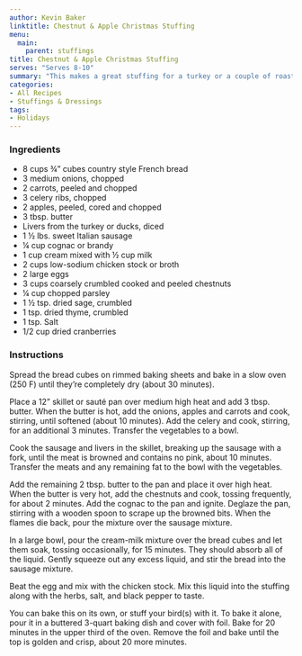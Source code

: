 ```yaml
---
author: Kevin Baker
linktitle: Chestnut & Apple Christmas Stuffing
menu:
  main:
    parent: stuffings
title: Chestnut & Apple Christmas Stuffing
serves: "Serves 8-10"
summary: "This makes a great stuffing for a turkey or a couple of roasted ducks or chickens."
categories:
- All Recipes
- Stuffings & Dressings
tags:
- Holidays
---
```

### Ingredients

<div class="ingredient-list">

* 8 cups ¾” cubes country style French bread  
* 3 medium onions, chopped  
* 2 carrots, peeled and chopped  
* 3 celery ribs, chopped  
* 2 apples, peeled, cored and chopped  
* 3 tbsp. butter  
* Livers from the turkey or ducks, diced  
* 1 ½ lbs. sweet Italian sausage  
* ¼ cup cognac or brandy  
* 1 cup cream mixed with ½ cup milk  
* 2 cups low-sodium chicken stock or broth  
* 2 large eggs  
* 3 cups coarsely crumbled cooked and peeled chestnuts  
* ¼ cup chopped parsley  
* 1 ½ tsp. dried sage, crumbled  
* 1 tsp. dried thyme, crumbled  
* 1 tsp. Salt  
* 1/2 cup dried cranberries  

</div>

### Instructions
Spread the bread cubes on rimmed baking sheets and bake in a slow oven (250 F) until they’re completely dry (about 30 minutes).

Place a 12” skillet or sauté pan over medium high heat and add 3 tbsp. butter. When the butter is hot, add the onions, apples and carrots and cook, stirring, until softened (about 10 minutes). Add the celery and cook, stirring, for an additional 3 minutes.  Transfer the vegetables to a bowl.

Cook the sausage and livers in the skillet, breaking up the sausage with a fork, until the meat is browned and contains no pink, about 10 minutes. Transfer the meats and any remaining fat to the bowl with the vegetables.

Add the remaining 2 tbsp. butter to the pan and place it over high heat. When the butter is very hot, add the chestnuts and cook, tossing frequently, for about 2 minutes. Add the cognac to the pan and ignite.  Deglaze the pan, stirring with a wooden spoon to scrape up the browned bits.  When the flames die back, pour the mixture over the sausage mixture.

In a large bowl, pour the cream-milk mixture over the bread cubes and let them soak, tossing occasionally, for 15 minutes. They should absorb all of the liquid. Gently squeeze out any excess liquid, and stir the bread into the sausage mixture.

Beat the egg and mix with the chicken stock. Mix this liquid into the stuffing along with the herbs, salt, and black pepper to taste.

You can bake this on its own, or stuff your bird(s) with it.  To bake it alone, pour it in a buttered 3-quart baking dish and cover with foil. Bake for 20 minutes in the upper third of the oven. Remove the foil and bake until the top is golden and crisp, about 20 more minutes.
